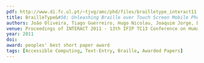 ```yaml
---
pdf: http://www.di.fc.ul.pt/~tjvg/amc/phd/files/brailletype_interact11.pdf
title: BrailleType&#58; Unleashing Braille over Touch Screen Mobile Phones
authors: João Oliveira, Tiago Guerreiro, Hugo Nicolau, Joaquim Jorge, Daniel Gonçalves
venue: Proceedings of INTERACT 2011 - 13th IFIP TC13 Conference on Human-Computer Interaction. Lisboa, Portugal, September, 2011
year: 2011
doi: 
award: peoples' best short paper award 
tags: [Accessible Computing, Text-Entry, Braille, Awarded Papers]
---
```

